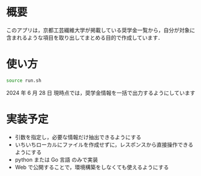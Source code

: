 # 概要

このアプリは，京都工芸繊維大学が掲載している奨学金一覧から，自分が対象に含まれるような項目を取り出してまとめる目的で作成しています．

# 使い方

```bash
source run.sh
```

<!-- `-t`: 対象（undergraduate，graduate）(追加予定) -->

2024 年 6 月 28 日
現時点では，奨学金情報を一括で出力するようにしています

# 実装予定

- 引数を指定し，必要な情報だけ抽出できるようにする
- いちいちローカルにファイルを作成せずに，レスポンスから直接操作できるようにする
- python または Go 言語 のみで実装
- Web で公開することで，環境構築をしなくても使えるようにする

